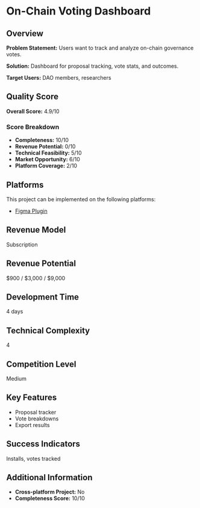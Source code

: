 # On-Chain Voting Dashboard

## Overview
**Problem Statement:** Users want to track and analyze on-chain governance votes.

**Solution:** Dashboard for proposal tracking, vote stats, and outcomes.

**Target Users:** DAO members, researchers

## Quality Score
**Overall Score:** 4.9/10

### Score Breakdown
- **Completeness:** 10/10
- **Revenue Potential:** 0/10
- **Technical Feasibility:** 5/10
- **Market Opportunity:** 6/10
- **Platform Coverage:** 2/10

## Platforms
This project can be implemented on the following platforms:
- [Figma Plugin](./platforms/figma-plugin/)

## Revenue Model
Subscription

## Revenue Potential
$900 / $3,000 / $9,000

## Development Time
4 days

## Technical Complexity
4

## Competition Level
Medium

## Key Features
- Proposal tracker
- Vote breakdowns
- Export results

## Success Indicators
Installs, votes tracked

## Additional Information
- **Cross-platform Project:** No
- **Completeness Score:** 10/10
